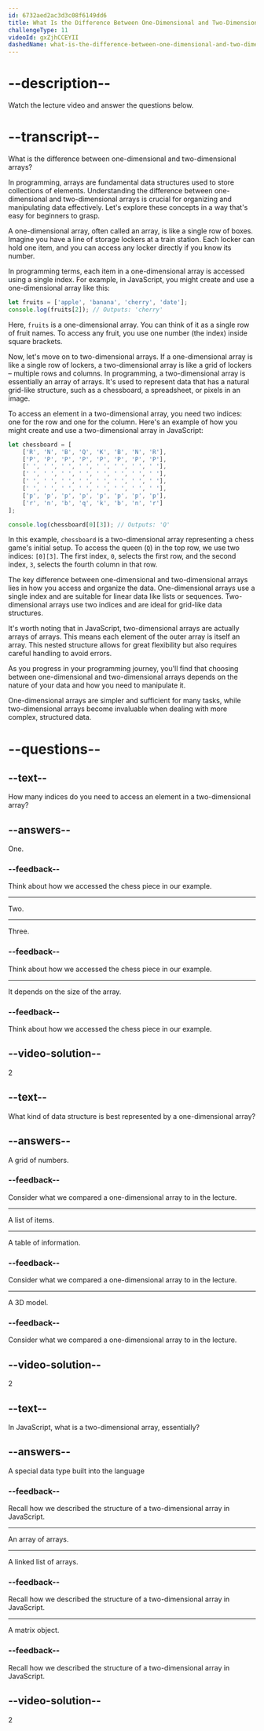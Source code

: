 ```yaml
---
id: 6732aed2ac3d3c08f6149dd6
title: What Is the Difference Between One-Dimensional and Two-Dimensional Arrays?
challengeType: 11
videoId: gxZjhCCEYII
dashedName: what-is-the-difference-between-one-dimensional-and-two-dimensional-arrays
---
```


# --description--

Watch the lecture video and answer the questions below.

# --transcript--

What is the difference between one-dimensional and two-dimensional arrays?

In programming, arrays are fundamental data structures used to store collections of elements. Understanding the difference between one-dimensional and two-dimensional arrays is crucial for organizing and manipulating data effectively. Let's explore these concepts in a way that's easy for beginners to grasp.

A one-dimensional array, often called an array, is like a single row of boxes. Imagine you have a line of storage lockers at a train station. Each locker can hold one item, and you can access any locker directly if you know its number.

In programming terms, each item in a one-dimensional array is accessed using a single index. For example, in JavaScript, you might create and use a one-dimensional array like this:

```js
let fruits = ['apple', 'banana', 'cherry', 'date'];
console.log(fruits[2]); // Outputs: 'cherry'
```

Here, `fruits` is a one-dimensional array. You can think of it as a single row of fruit names. To access any fruit, you use one number (the index) inside square brackets.

Now, let's move on to two-dimensional arrays. If a one-dimensional array is like a single row of lockers, a two-dimensional array is like a grid of lockers – multiple rows and columns. In programming, a two-dimensional array is essentially an array of arrays. It's used to represent data that has a natural grid-like structure, such as a chessboard, a spreadsheet, or pixels in an image.

To access an element in a two-dimensional array, you need two indices: one for the row and one for the column. Here's an example of how you might create and use a two-dimensional array in JavaScript:

```js
let chessboard = [
    ['R', 'N', 'B', 'Q', 'K', 'B', 'N', 'R'],
    ['P', 'P', 'P', 'P', 'P', 'P', 'P', 'P'],
    [' ', ' ', ' ', ' ', ' ', ' ', ' ', ' '],
    [' ', ' ', ' ', ' ', ' ', ' ', ' ', ' '],
    [' ', ' ', ' ', ' ', ' ', ' ', ' ', ' '],
    [' ', ' ', ' ', ' ', ' ', ' ', ' ', ' '],
    ['p', 'p', 'p', 'p', 'p', 'p', 'p', 'p'],
    ['r', 'n', 'b', 'q', 'k', 'b', 'n', 'r']
];

console.log(chessboard[0][3]); // Outputs: 'Q'
```

In this example, `chessboard` is a two-dimensional array representing a chess game's initial setup. To access the queen (`Q`) in the top row, we use two indices: `[0][3]`. The first index, `0`, selects the first row, and the second index, `3`, selects the fourth column in that row.

The key difference between one-dimensional and two-dimensional arrays lies in how you access and organize the data. One-dimensional arrays use a single index and are suitable for linear data like lists or sequences. Two-dimensional arrays use two indices and are ideal for grid-like data structures.

It's worth noting that in JavaScript, two-dimensional arrays are actually arrays of arrays. This means each element of the outer array is itself an array. This nested structure allows for great flexibility but also requires careful handling to avoid errors.

As you progress in your programming journey, you'll find that choosing between one-dimensional and two-dimensional arrays depends on the nature of your data and how you need to manipulate it. 

One-dimensional arrays are simpler and sufficient for many tasks, while two-dimensional arrays become invaluable when dealing with more complex, structured data.

# --questions--

## --text--

How many indices do you need to access an element in a two-dimensional array?

## --answers--

One.

### --feedback--

Think about how we accessed the chess piece in our example.

---

Two.

---

Three.

### --feedback--

Think about how we accessed the chess piece in our example.

---

It depends on the size of the array.

### --feedback--

Think about how we accessed the chess piece in our example.

## --video-solution--

2

## --text--

What kind of data structure is best represented by a one-dimensional array?

## --answers--

A grid of numbers.

### --feedback--

Consider what we compared a one-dimensional array to in the lecture.

---

A list of items.

---

A table of information.

### --feedback--

Consider what we compared a one-dimensional array to in the lecture.

---

A 3D model.

### --feedback--

Consider what we compared a one-dimensional array to in the lecture.

## --video-solution--

2

## --text--

In JavaScript, what is a two-dimensional array, essentially?

## --answers--

A special data type built into the language

### --feedback--

Recall how we described the structure of a two-dimensional array in JavaScript.

---

An array of arrays.

---

A linked list of arrays.

### --feedback--

Recall how we described the structure of a two-dimensional array in JavaScript.

---

A matrix object.

### --feedback--

Recall how we described the structure of a two-dimensional array in JavaScript.

## --video-solution--

2
